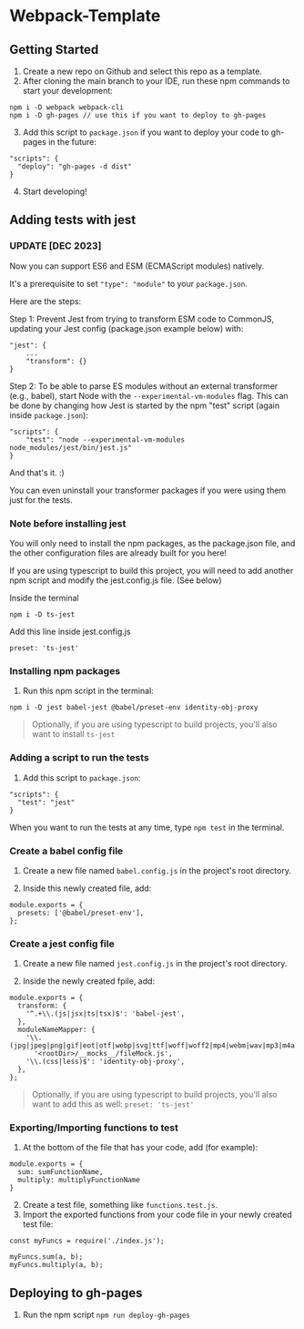 # Webpack-Template

## Getting Started

1. Create a new repo on Github and select this repo as a template.
2. After cloning the main branch to your IDE, run these npm commands to start your development:

```
npm i -D webpack webpack-cli
npm i -D gh-pages // use this if you want to deploy to gh-pages
```

3. Add this script to `package.json` if you want to deploy your code to gh-pages in the future:

```
"scripts": {
  "deploy": "gh-pages -d dist"
}
```

4. Start developing!

## Adding tests with jest

### UPDATE [DEC 2023]

Now you can support ES6 and ESM (ECMAScript modules) natively.

It's a prerequisite to set `"type": "module"` to your `package.json`.

Here are the steps:

Step 1: Prevent Jest from trying to transform ESM code to CommonJS, updating your Jest config (package.json example below) with:
```
"jest": {
    ...
    "transform": {}
}
```

Step 2: To be able to parse ES modules without an external transformer (e.g., babel), start Node with the `--experimental-vm-modules` flag. This can be done by changing how Jest is started by the npm "test" script (again inside `package.json`):

```
"scripts": {
    "test": "node --experimental-vm-modules node_modules/jest/bin/jest.js"
}
```
And that's it. :)

You can even uninstall your transformer packages if you were using them just for the tests.

### Note before installing jest

You will only need to install the npm packages, as the package.json file, and the other configuration files are already built for you here!

If you are using typescript to build this project, you will need to add another npm script and modify the jest.config.js file. (See below)

Inside the terminal

```
npm i -D ts-jest
```

Add this line inside jest.config.js

```
preset: 'ts-jest'
```

### Installing npm packages

1. Run this npm script in the terminal:

```
npm i -D jest babel-jest @babel/preset-env identity-obj-proxy
```

> Optionally, if you are using typescript to build projects, you'll also want to install `ts-jest`

### Adding a script to run the tests

1. Add this script to `package.json`:

```
"scripts": {
  "test": "jest"
}
```

When you want to run the tests at any time, type `npm test` in the terminal.

### Create a babel config file

1. Create a new file named `babel.config.js` in the project's root directory.

2. Inside this newly created file, add:

```
module.exports = {
  presets: ['@babel/preset-env'],
};
```

### Create a jest config file

1. Create a new file named `jest.config.js` in the project's root directory.

2. Inside the newly created fpile, add:

```
module.exports = {
  transform: {
    '^.+\\.(js|jsx|ts|tsx)$': 'babel-jest',
  },
  moduleNameMapper: {
    '\\.(jpg|jpeg|png|gif|eot|otf|webp|svg|ttf|woff|woff2|mp4|webm|wav|mp3|m4a|aac|oga)$':
      '<rootDir>/__mocks__/fileMock.js',
    '\\.(css|less)$': 'identity-obj-proxy',
  },
};
```

> Optionally, if you are using typescript to build projects, you'll also want to add this as well: `preset: 'ts-jest'`

### Exporting/Importing functions to test

1. At the bottom of the file that has your code, add (for example):

```
module.exports = {
  sum: sumFunctionName,
  multiply: multiplyFunctionName
}
```

2. Create a test file, something like `functions.test.js`.
3. Import the exported functions from your code file in your newly created test file:

```
const myFuncs = require('./index.js');

myFuncs.sum(a, b);
myFuncs.multiply(a, b);
```

## Deploying to gh-pages

1. Run the npm script `npm run deploy-gh-pages`

